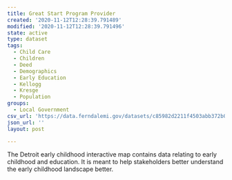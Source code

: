 ```yaml
---
title: Great Start Program Provider
created: '2020-11-12T12:28:39.791489'
modified: '2020-11-12T12:28:39.791496'
state: active
type: dataset
tags:
  - Child Care
  - Children
  - Deed
  - Demographics
  - Early Education
  - Kellogg
  - Kresge
  - Population
groups:
  - Local Government
csv_url: 'https://data.ferndalemi.gov/datasets/c85982d2211f4503abb372b03f050a7b_1.csv'
json_url: ''
layout: post

---
```

The Detroit early childhood interactive map contains data relating to early childhood and education. It is meant to help stakeholders better understand the early childhood landscape better.
